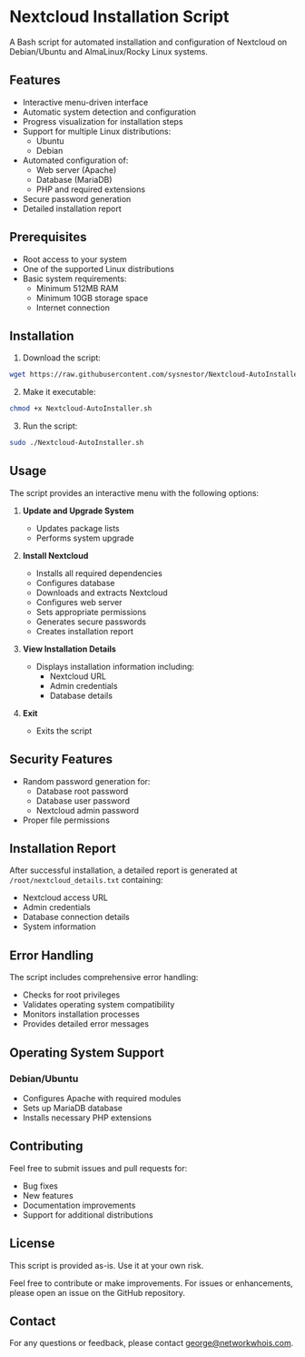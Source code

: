 # Nextcloud Installation Script

A Bash script for automated installation and configuration of Nextcloud on Debian/Ubuntu and AlmaLinux/Rocky Linux systems.

## Features

- Interactive menu-driven interface
- Automatic system detection and configuration
- Progress visualization for installation steps
- Support for multiple Linux distributions:
  - Ubuntu
  - Debian
- Automated configuration of:
  - Web server (Apache)
  - Database (MariaDB)
  - PHP and required extensions
- Secure password generation
- Detailed installation report

## Prerequisites

- Root access to your system
- One of the supported Linux distributions
- Basic system requirements:
  - Minimum 512MB RAM
  - Minimum 10GB storage space
  - Internet connection

## Installation

1. Download the script:
```bash
wget https://raw.githubusercontent.com/sysnestor/Nextcloud-AutoInstaller/main/Nextcloud-AutoInstaller.sh
```

2. Make it executable:
```bash
chmod +x Nextcloud-AutoInstaller.sh
```

3. Run the script:
```bash
sudo ./Nextcloud-AutoInstaller.sh
```

## Usage

The script provides an interactive menu with the following options:

1. **Update and Upgrade System**
   - Updates package lists
   - Performs system upgrade

2. **Install Nextcloud**
   - Installs all required dependencies
   - Configures database
   - Downloads and extracts Nextcloud
   - Configures web server
   - Sets appropriate permissions
   - Generates secure passwords
   - Creates installation report

3. **View Installation Details**
   - Displays installation information including:
     - Nextcloud URL
     - Admin credentials
     - Database details

4. **Exit**
   - Exits the script

## Security Features

- Random password generation for:
  - Database root password
  - Database user password
  - Nextcloud admin password
- Proper file permissions
  
## Installation Report

After successful installation, a detailed report is generated at `/root/nextcloud_details.txt` containing:
- Nextcloud access URL
- Admin credentials
- Database connection details
- System information

## Error Handling

The script includes comprehensive error handling:
- Checks for root privileges
- Validates operating system compatibility
- Monitors installation processes
- Provides detailed error messages

## Operating System Support

### Debian/Ubuntu
- Configures Apache with required modules
- Sets up MariaDB database
- Installs necessary PHP extensions

## Contributing

Feel free to submit issues and pull requests for:
- Bug fixes
- New features
- Documentation improvements
- Support for additional distributions

## License

This script is provided as-is. Use it at your own risk. 

Feel free to contribute or make improvements. For issues or enhancements, please open an issue on the GitHub repository.

## Contact

For any questions or feedback, please contact [george@networkwhois.com](mailto:george@networkwhois.com).
